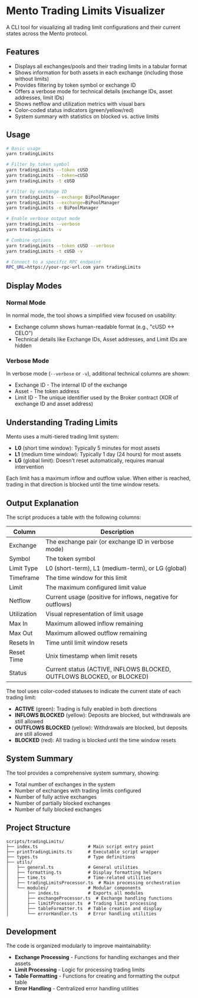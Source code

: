 # Mento Trading Limits Visualizer

A CLI tool for visualizing all trading limit configurations and their current states across the Mento protocol.

## Features

- Displays all exchanges/pools and their trading limits in a tabular format
- Shows information for both assets in each exchange (including those without limits)
- Provides filtering by token symbol or exchange ID
- Offers a verbose mode for technical details (exchange IDs, asset addresses, limit IDs)
- Shows netflow and utilization metrics with visual bars
- Color-coded status indicators (green/yellow/red)
- System summary with statistics on blocked vs. active limits

## Usage

```bash
# Basic usage
yarn tradingLimits

# Filter by token symbol
yarn tradingLimits --token cUSD
yarn tradingLimits --token=cUSD
yarn tradingLimits -t cUSD

# Filter by exchange ID
yarn tradingLimits --exchange BiPoolManager
yarn tradingLimits --exchange=BiPoolManager
yarn tradingLimits -e BiPoolManager

# Enable verbose output mode
yarn tradingLimits --verbose
yarn tradingLimits -v

# Combine options
yarn tradingLimits --token cUSD --verbose
yarn tradingLimits -t cUSD -v

# Connect to a specific RPC endpoint
RPC_URL=https://your-rpc-url.com yarn tradingLimits
```

## Display Modes

### Normal Mode

In normal mode, the tool shows a simplified view focused on usability:

- Exchange column shows human-readable format (e.g., "cUSD <-> CELO")
- Technical details like Exchange IDs, Asset addresses, and Limit IDs are hidden

### Verbose Mode

In verbose mode (`--verbose` or `-v`), additional technical columns are shown:

- Exchange ID - The internal ID of the exchange
- Asset - The token address
- Limit ID - The unique identifier used by the Broker contract (XOR of exchange ID and asset address)

## Understanding Trading Limits

Mento uses a multi-tiered trading limit system:

- **L0** (short time window): Typically 5 minutes for most assets
- **L1** (medium time window): Typically 1 day (24 hours) for most assets
- **LG** (global limit): Doesn't reset automatically, requires manual intervention

Each limit has a maximum inflow and outflow value. When either is reached, trading in that direction is blocked until the time window resets.

## Output Explanation

The script produces a table with the following columns:

| Column | Description |
|--------|-------------|
| Exchange | The exchange pair (or exchange ID in verbose mode) |
| Symbol | The token symbol |
| Limit Type | L0 (short-term), L1 (medium-term), or LG (global) |
| Timeframe | The time window for this limit |
| Limit | The maximum configured limit value |
| Netflow | Current usage (positive for inflows, negative for outflows) |
| Utilization | Visual representation of limit usage |
| Max In | Maximum allowed inflow remaining |
| Max Out | Maximum allowed outflow remaining |
| Resets In | Time until limit window resets |
| Reset Time | Unix timestamp when limit resets |
| Status | Current status (ACTIVE, INFLOWS BLOCKED, OUTFLOWS BLOCKED, or BLOCKED) |

The tool uses color-coded statuses to indicate the current state of each trading limit:

- **ACTIVE** (green): Trading is fully enabled in both directions
- **INFLOWS BLOCKED** (yellow): Deposits are blocked, but withdrawals are still allowed
- **OUTFLOWS BLOCKED** (yellow): Withdrawals are blocked, but deposits are still allowed  
- **BLOCKED** (red): All trading is blocked until the time window resets

## System Summary

The tool provides a comprehensive system summary, showing:

- Total number of exchanges in the system
- Number of exchanges with trading limits configured
- Number of fully active exchanges
- Number of partially blocked exchanges
- Number of fully blocked exchanges

## Project Structure

```
scripts/tradingLimits/
├── index.ts                   # Main script entry point
├── printTradingLimits.ts      # Executable script wrapper
├── types.ts                   # Type definitions
├── utils/
│   ├── general.ts             # General utilities
│   ├── formatting.ts          # Display formatting helpers
│   ├── time.ts                # Time-related utilities
│   ├── tradingLimitsProcessor.ts  # Main processing orchestration
│   └── modules/               # Modular components
│       ├── index.ts           # Exports all modules
│       ├── exchangeProcessor.ts  # Exchange handling functions
│       ├── limitProcessor.ts  # Trading limit processing
│       ├── tableFormatter.ts  # Table creation and display
│       └── errorHandler.ts    # Error handling utilities
```

## Development

The code is organized modularly to improve maintainability:

- **Exchange Processing** - Functions for handling exchanges and their assets
- **Limit Processing** - Logic for processing trading limits
- **Table Formatting** - Functions for creating and formatting the output table
- **Error Handling** - Centralized error handling utilities
